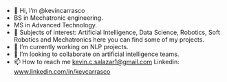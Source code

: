 - 👋 Hi, I’m @kevincarrasco
- BS in Mechatronic engineering.
- MS in Advanced Technology.
- 👀 Subjects of interest: Artificial Intelligence, Data Science, Robotics, Soft Robotics and Mechatronics  here you can find some of my projects.
- 🌱 I’m currently working on NLP projects. 
- 💞️ I’m looking to collaborate on artificial intelligence teams.
- 📫 How to reach me kevin.c.salazar1@gmail.com Linkedin: www.linkedin.com/in/kevcarrasco

<!---
kevincarrasco/kevincarrasco is a ✨ special ✨ repository because its `README.md` (this file) appears on your GitHub profile.
You can click the Preview link to take a look at your changes.
--->
